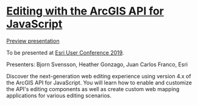 # [Editing with the ArcGIS API for JavaScript](https://userconference2019.schedule.esri.com/schedule/2035525088)

[Preview presentation](https://jcfranco.github.io/uc-2019-editing-with-the-js-api/slides/#/)

To be presented at [Esri User Conference 2019](http://www.esri.com/events/uc).

Presenters: Bjorn Svensson, Heather Gonzago, Juan Carlos Franco, Esri

Discover the next-generation web editing experience using version 4.x of the ArcGIS API for JavaScript. You will learn how to enable and customize the API's editing components as well as create custom web mapping applications for various editing scenarios.

